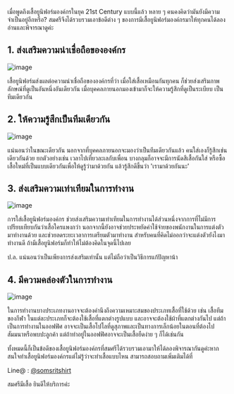 เมื่อพูดถึงเสื้อยูนิฟอร์มองค์กรในยุค 21st Century แบบนี้แล้ว หลาย ๆ คนคงคิดว่ามันยังมีความจำเป็นอยู่อีกหรือ? สมศรีจึงได้รวบรวมเอาข้อดีต่าง ๆ ของการมีเสื้อยูนิฟอร์มองค์กรมาให้ทุกคนได้ลองอ่านและพิจารณาดูค่ะ

## 1. ส่งเสริมความน่าเชื่อถือขององค์กร

![image](/blog/uniform-advantages-1.jpg)

เสื้อยูนิฟอร์มส่งผลต่อความน่าเชื่อถือขององค์กรที่ว่า เมื่อใส่เสื้อเหมือนกันทุกคน ก็ช่วยส่งเสริมภาพลักษณ์ที่ดูเป็นอันหนึ่งอันเดียวกัน เมื่อบุคคลภายนอกมองเข้ามาก็จะให้ความรู้สึกที่ดูเป็นระเบียบ เป็นทีมเดียวกัน

## 2. ให้ความรู้สึกเป็นทีมเดียวกัน

![image](/blog/uniform-advantages-2.jpg)

แน่นอนว่าในขณะเดียวกัน นอกจากที่บุคคลภายนอกจะมองว่าเป็นทีมเดียวกันแล้ว คนใส่เองก็รู้สึกเช่นเดียวกันด้วย ยกตัวอย่างเช่น เวลาไปเที่ยวละเลกับเพื่อน บางกลุมก็อาจจะมีการนัดสีเสื้อกันใส่ หรือซื้อเสื้อใหม่ที่เป็นแบบเดียวกันเพื่อให้ดูรู้ว่ามาด้วยกัน แล้วรู้สึกดีขึ้นว่า 'เรามาด้วยกันนะ'

## 3. ส่งเสริมความเท่าเทียมในการทำงาน

![image](/blog/uniform-advantages-3.jpg)

การใส่เสื้อยูนิฟอร์มองค์กร ช่วยส่งเสริมความเท่าเทียมในการทำงานได้ส่วนหนึ่งจากการที่ไม่มีการเปรียบเทียบกันว่าเสื้อใครแพงกว่า นอกจากนี้ยังอาจช่วยประหยัดค่าใช้จ่ายของพนักงานในการแต่งตัวมาทำงานด้วย และช่วยลดระยะเวลาการเตรียมตัวมาทำงาน สำหรับคนที่คิดไม่ออกว่าจะแต่งตัวยังไงมาทำงานดี ถ้ามีเสื้อยูนิฟอร์มก็ทำให้ไม่ต้องคิดในจุดนี้ไปเลย

ป.ล. แน่นอนว่าเป็นเพียงการส่งเสริมเท่านั้น แต่ไม่ถือว่าเป็นวิธีการแก้ปัญหาน้า

## 4. มีความคล่องตัวในการทำงาน

![image](/blog/uniform-advantages-4.jpg)

ในการทำงานบางประเภทงานอาจจะต้องคำนึงถึงความเหมาะสมของประเภทเสื้อที่ใช้ด้วย เช่น เสื้อทีมของกีฬา ในแต่ละประเภทก็จะต้องใช้เสื้อที่แตกต่างรูปแบบ และอาจจะต้องใช้ผ้าที่แตกต่างกันไป แต่ถ้าเป็นการทำงานในออฟฟิศ อาจจะเป็นเสื้อโปโลที่ดูสุภาพและเป็นทางการเล็กน้อยในตอนที่ต้องไปสัมมนาหรือพบปะลูกค้า แต่ถ้าทำอยู่ในออฟฟิศอาจจะเป็นเสื้อยืดง่าย ๆ ก็ได้เช่นกัน

ทั้งหมดนี้ก็เป็นข้อดีของเสื้อยูนิฟอร์มองค์กรที่สมศรีได้รวบรวมเอามาให้ได้ลองพิจารณากันดูค่ะหากสนใจทำเสื้อยูนิฟอร์มองค์กรแต่ไม่รู้ว่าจะทำเสื้อแบบไหน สามารถสอบถามเพิ่มเติมได้ที่

Line@ : [@somsritshirt](https://page.line.me/diz8986o?openQrModal=true)

สมศรีมีเสื้อ ยินดีให้บริการค่ะ